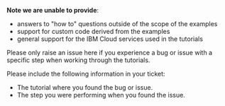 **Note we are unable to provide**:

* answers to "how to" questions outside of the scope of the examples
* support for custom code derived from the examples
* general support for the IBM Cloud services used in the tutorials

Please only raise an issue here if you experience a bug or issue with a specific
step when working through the tutorials.

Please include the following information in your ticket:

* The tutorial where you found the bug or issue.
* The step you were performing when you found the issue.
